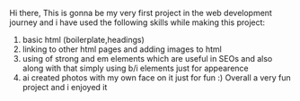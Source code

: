 Hi there, 
This is gonna be my very first project in the web development journey and i have used the following skills while making this project:
1. basic html (boilerplate,headings)
2. linking to other html pages and adding images to html 
3. using of strong and em elements which are useful in SEOs and also along with that simply using b/i elements just for appearence 
4. ai created photos with my own face on it just for fun :)
Overall a very fun project and i enjoyed it 